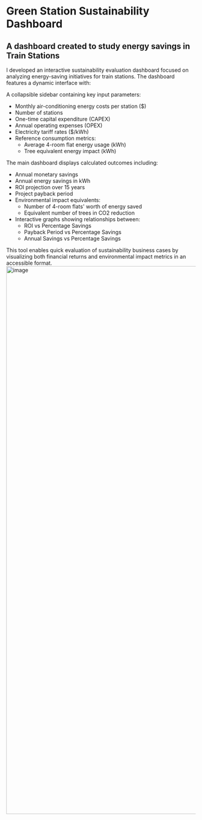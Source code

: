 # Green Station Sustainability Dashboard 
## A dashboard created to study energy savings in Train Stations

I developed an interactive sustainability evaluation dashboard focused on analyzing energy-saving initiatives for train stations. The dashboard features a dynamic interface with:

A collapsible sidebar containing key input parameters:
  
  - Monthly air-conditioning energy costs per station ($)
  - Number of stations
  - One-time capital expenditure (CAPEX)
  - Annual operating expenses (OPEX)
  - Electricity tariff rates ($/kWh)
  - Reference consumption metrics:
    - Average 4-room flat energy usage (kWh)
    - Tree equivalent energy impact (kWh)

The main dashboard displays calculated outcomes including:

- Annual monetary savings
- Annual energy savings in kWh
- ROI projection over 15 years
- Project payback period
- Environmental impact equivalents:
  - Number of 4-room flats' worth of energy saved
  - Equivalent number of trees in CO2 reduction
- Interactive graphs showing relationships between:
  - ROI vs Percentage Savings
  - Payback Period vs Percentage Savings
  - Annual Savings vs Percentage Savings



This tool enables quick evaluation of sustainability business cases by visualizing both financial returns and environmental impact metrics in an accessible format.
<img width="1454" alt="image" src="https://github.com/user-attachments/assets/8ad62dbc-2705-4672-a633-e377ccdfcc3c" />
